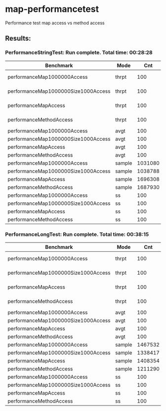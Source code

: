 # map-performancetest

Performance test map access vs method access


## Results:


### PerformanceStringTest: Run complete. Total time: 00:28:28

| Benchmark                                                 | Mode   | Cnt     | Score     | Error  | Units  |
|-----------------------------------------------------------|--------|---------|-----------|--------|--------|
| performanceMap1000000Access         | thrpt  | 100     | 138.950 ± | 1.056  | ops/us |
| performanceMap1000000Size1000Access | thrpt  | 100     | 137.758 ± | 1.059  | ops/us |
| performanceMapAccess                | thrpt  | 100     | 108.680 ± | 0.992  | ops/us |
| performanceMethodAccess             | thrpt  | 100     | 331.503 ± | 3.865  | ops/us |
| performanceMap1000000Access         | avgt   | 100     | 0.007 ±   | 0.001  | us/op  |
| performanceMap1000000Size1000Access | avgt   | 100     | 0.007 ±   | 0.001  | us/op  |
| performanceMapAccess                | avgt   | 100     | 0.009 ±   | 0.001  | us/op  |
| performanceMethodAccess             | avgt   | 100     | 0.003 ±   | 0.001  | us/op  |
| performanceMap1000000Access         | sample | 1031080 | 0.034 ±   | 0.001  | us/op  |
| performanceMap1000000Size1000Access | sample | 1038788 | 0.034 ±   | 0.001  | us/op  |
| performanceMapAccess                | sample | 1696308 | 0.037 ±   | 0.001  | us/op  |
| performanceMethodAccess             | sample | 1687930 | 0.029 ±   | 0.001  | us/op  |
| performanceMap1000000Access         | ss     | 100     | 5.807 ±   | 0.605  | us/op  |
| performanceMap1000000Size1000Access | ss     | 100     | 5.746 ±   | 0.600  | us/op  |
| performanceMapAccess                | ss     | 100     | 6.139 ±   | 1.290  | us/op  |
| performanceMethodAccess             | ss     | 100     | 4.399 ±   | 0.552  | us/op  |

### PerformanceLongTest: Run complete. Total time: 00:38:15

| Benchmark                                                 | Mode   | Cnt     | Score     | Error  | Units  |
|-----------------------------------------------------------|--------|---------|-----------|--------|--------|
| performanceMap1000000Access           | thrpt  | 100     | 109.045 ± | 13.090 | ops/us |
| performanceMap1000000Size1000Access   | thrpt  | 100     | 100.032 ± | 13.399 | ops/us |
| performanceMapAccess                  | thrpt  | 100     | 108.503 ± | 13.104 | ops/us |
| performanceMethodAccess               | thrpt  | 100     | 243.235 ± | 32.276 | ops/us |
| performanceMap1000000Access           | avgt   | 100     | 0.011 ±   | 0.002  | us/op  |
| performanceMap1000000Size1000Access   | avgt   | 100     | 0.011 ±   | 0.002  | us/op  |
| performanceMapAccess                  | avgt   | 100     | 0.011 ±   | 0.002  | us/op  |
| performanceMethodAccess               | avgt   | 100     | 0.005 ±   | 0.001  | us/op  |
| performanceMap1000000Access           | sample | 1467532 | 0.043 ±   | 0.001  | us/op  |
| performanceMap1000000Size1000Access   | sample | 1338417 | 0.048 ±   | 0.001  | us/op  |
| performanceMapAccess                  | sample | 1408354 | 0.045 ±   | 0.001  | us/op  |
| performanceMethodAccess               | sample | 1211290 | 0.039 ±   | 0.001  | us/op  |
| performanceMap1000000Access           | ss     | 100     | 6.360 ±   | 0.602  | us/op  |
| performanceMap1000000Size1000Access   | ss     | 100     | 6.729 ±   | 0.805  | us/op  |
| performanceMapAccess                  | ss     | 100     | 6.934 ±   | 0.746  | us/op  |
| performanceMethodAccess               | ss     | 100     | 4.397 ±   | 0.423  | us/op  |

